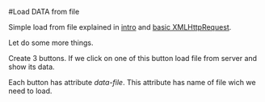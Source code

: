 #Load DATA from file


Simple load from file explained in [intro][w3schools] and [basic XMLHttpRequest][learnjs].

Let do some more things.
 
Create 3 buttons. If we click on one of this button load file from server and show its data.

Each button has attribute *data-file*. This attribute has name of file wich we need to load. 


[w3schools]: https://www.w3schools.com/js/js_ajax_intro.asp "AJAX intro on w3schools"
[learnjs]: https://learn.javascript.ru/ajax-xmlhttprequest "Basic of XMLHttpRequest from Ilia Kantor"